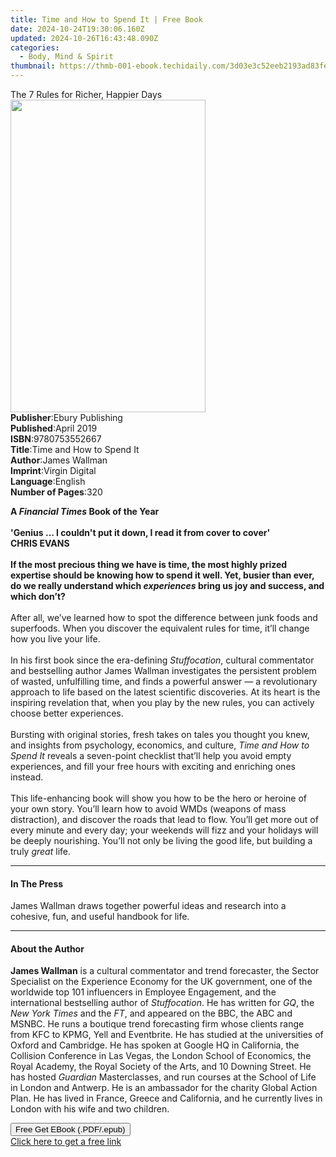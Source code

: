 ```yaml
---
title: Time and How to Spend It | Free Book
date: 2024-10-24T19:30:06.160Z
updated: 2024-10-26T16:43:48.090Z
categories:
  - Body, Mind & Spirit
thumbnail: https://thmb-001-ebook.techidaily.com/3d03e3c52eeb2193ad83fefe6a3f1ac2093f7ca24309a8a35b67c70bc0ee1f6f.jpg
---
```

<main id="book-container">
  <div class="flex flex-col">
    <div class="book-brief flex-1 py-6 px-4 sm:p-6 md:py-10 md:px-8">
      <!-- brief-->
      <div class="book-brief-main">The 7 Rules for Richer, Happier Days</div>
    </div>
    <div
      class="book-meta-info flex-1 grid gap-4 col-start-1 col-end-3 row-start-1 sm:mb-6 sm:grid-cols-4 lg:gap-6 lg:col-start-2 lg:row-end-6 lg:row-span-6 lg:mb-0"
    >
      <div
        class="book-meta-info-left place-content-center mt-4 p-4 text-sm leading-6 col-start-2 col-span-2 dark:text-slate-400"
      >
        <img
          class="w-full h-500 object-cover rounded-lg sm:h-255 sm:col-span-2 lg:col-span-full"
          src="https://img-001-ebook.techidaily.com/93292a7588ecdb9865c788a9f5e6b4bb4d821f0b41660c2f61d7207baea4d5b2.jpg"
          alt=""
          width="312"
          height="500"
        />
      </div>
      <div
        class="book-meta-info-right mt-2 col-start-1 row-start-2 col-span-3 self-center"
      >
        <!-- meta data  -->
        <div class="flex flex-col px-4 md:px-8">
          <div class="flex-1">
            <strong>Publisher</strong>:<span class="px-2"
              >Ebury Publishing</span
            >
          </div>
          <div class="flex-1">
            <strong>Published</strong>:<span class="px-2">April 2019</span>
          </div>
          <div class="flex-1">
            <strong>ISBN</strong>:<span class="px-2">9780753552667</span>
          </div>
          <div class="flex-1">
            <strong>Title</strong>:<span class="px-2"
              >Time and How to Spend It</span
            >
          </div>
          <div class="flex-1">
            <strong>Author</strong>:<span class="px-2">James Wallman</span>
          </div>
          <div class="flex-1">
            <strong>Imprint</strong>:<span class="px-2">Virgin Digital</span>
          </div>
          <div class="flex-1">
            <strong>Language</strong>:<span class="px-2">English</span>
          </div>
          <div class="flex-1">
            <strong>Number of Pages</strong>:<span class="px-2">320</span>
          </div>
        </div>
      </div>
    </div>
    <div class="book-description flex-1 py-6 px-4 sm:p-6 md:py-10 md:px-8">
      <div class="book-description-main">
        <div accordion-content="" id="description">
          <p>
            <b>A <i>Financial Times </i>Book of the Year</b><br /><br /><b
              >'Genius ... I couldn't put it down, I read it from cover to
              cover'</b
            ><br /><b>CHRIS EVANS</b><br /><b
              ><br />If the most precious thing we have is time, the most highly
              prized expertise should be knowing how to spend it well. Yet,
              busier than ever, do we really understand which
              <i>experiences</i> bring us joy and success, and which don’t?</b
            ><br /><br />After all, we’ve learned how to spot the difference
            between junk foods and superfoods. When you discover the equivalent
            rules for time, it’ll change how you live your life.<br /><br />In
            his first book since the era-defining <i>Stuffocation</i>, cultural
            commentator and bestselling author James Wallman investigates the
            persistent problem of wasted, unfulfilling time, and finds a
            powerful answer — a revolutionary approach to life based on the
            latest scientific discoveries. At its heart is the inspiring
            revelation that, when you play by the new rules, you can actively
            choose better experiences.<br /><br />Bursting with original
            stories, fresh takes on tales you thought you knew, and insights
            from psychology, economics, and culture,
            <i>Time and How to Spend It </i>reveals a seven-point checklist
            that’ll help you avoid empty experiences, and fill your free hours
            with exciting and enriching ones instead.<br /><br />This
            life-enhancing book will show you how to be the hero or heroine of
            your own story. You’ll learn how to avoid WMDs (weapons of mass
            distraction), and discover the roads that lead to flow. You’ll get
            more out of every minute and every day; your weekends will fizz and
            your holidays will be deeply nourishing. You’ll not only be living
            the good life, but building a truly <i>great</i> life.
          </p>
        </div>
        <div class="accordion-fader"></div>
      </div>
    </div>
    <div class="book-excerpts flex-1 py-6 px-4 sm:p-6 md:py-10 md:px-8">
      <!-- excerpts-->
      <div class="book-excerpts-main">
        <hr />
        <h4 class="placeholder placeholder-heading">
          <span>In The Press</span>
        </h4>
        <p>
          James Wallman draws together powerful ideas and research into a
          cohesive, fun, and useful handbook for life.
        </p>
      </div>
    </div>
    <div class="book-about-author flex-1 py-6 px-4 sm:p-6 md:py-10 md:px-8">
      <!-- about author-->
      <div class="book-main-author-main">
        <hr />
        <h4 class="placeholder placeholder-heading">
          <span>About the Author</span>
        </h4>
        <p>
          <b>James Wallman</b> is a cultural commentator and trend forecaster,
          the Sector Specialist on the Experience Economy for the UK government,
          one of the worldwide top 101 influencers in Employee Engagement, and
          the international bestselling author of <i>Stuffocation</i>. He has
          written for <i>GQ</i>, the <i>New York Times</i> and the <i>FT</i>,
          and appeared on the BBC, the ABC and MSNBC. He runs a boutique trend
          forecasting firm whose clients range from KFC to KPMG, Yell and
          Eventbrite. He has studied at the universities of Oxford and
          Cambridge. He has spoken at Google HQ in California, the Collision
          Conference in Las Vegas, the London School of Economics, the Royal
          Academy, the Royal Society of the Arts, and 10 Downing Street. He has
          hosted <i>Guardian</i> Masterclasses, and run courses at the School of
          Life in London and Antwerp. He is an ambassador for the charity Global
          Action Plan. He has lived in France, Greece and California, and he
          currently lives in London with his wife and two children.
        </p>
      </div>
    </div>
    <div class="book-free-get flex-1 py-6 px-4 sm:p-6 md:py-10 md:px-8">
      <button
        id="btn-free-get"
        class="bg-blue-500 hover:bg-blue-700 text-white font-bold py-2 px-4 rounded"
      >
        Free Get EBook (.PDF/.epub)
      </button>
      <div id="countdown-display" class="px-2 text-lg mt-2"></div>
      <a
        id="free-link"
        class="hidden bg-blue-500 hover:bg-blue-700 text-white font-bold py-2 px-4 rounded"
        href="https://www.ebooks.com/en-us/book/96300702/time-and-how-to-spend-it/james-wallman/"
        target="_blank"
        >Click here to get a free link</a
      >
    </div>
    <script>
      let countdownTime = 0;
      let countdownInterval = null;
      document
        .getElementById('btn-free-get')
        .addEventListener('click', startCountdown);
      function startCountdown() {
        countdownTime = new Date().getTime() + 60000 * 3;
        countdownInterval = setInterval(updateCountdown, 1000);
        document.getElementById('btn-free-get').disabled = true;
        document
          .getElementById('btn-free-get')
          .classList.add('bg-gray-500', 'cursor-not-allowed');
      }
      function updateCountdown() {
        let currentTime = new Date().getTime();
        let timeLeft = countdownTime - currentTime;
        let secondsLeft = Math.floor(timeLeft / 1000);
        document.getElementById('countdown-display').innerHTML =
          `Remaining time: ${secondsLeft} seconds.`;
        if (secondsLeft <= 0) {
          clearInterval(countdownInterval);
          document.getElementById('btn-free-get').classList.add('hidden');
          document.getElementById('free-link').classList.remove('hidden');
          document.getElementById('countdown-display').innerHTML = '';
        }
      }
    </script>
  </div>
</main>

<ins class="adsbygoogle"
      style="display:block"
      data-ad-client="ca-pub-7571918770474297"
      data-ad-slot="8358498916"
      data-ad-format="auto"
      data-full-width-responsive="true"></ins>
    